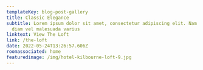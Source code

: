 ```yaml
---
templateKey: blog-post-gallery
title: Classic Elegance
subtitle: Lorem ipsum dolor sit amet, consectetur adipiscing elit. Nam aliquet,
  diam vel malesuada varius
linktext: View The Loft
link: /the-loft
date: 2022-05-24T13:26:57.606Z
roomassociated: home
featuredimage: /img/hotel-kilbourne-loft-9.jpg
---
```

